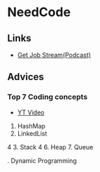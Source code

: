 # NeedCode

## Links

- [Get Job Stream(Podcast)](https://www.youtube.com/watch?v=uSMO86uTxo8&t=286s)

## Advices

### Top 7 Coding concepts

- [YT Video](www.youtube.com/watch?v=ft0owvS5tQA)

1. HashMap
2. LinkedList

4 3. Stack
4
6. Heap
7. Queue

. Dynamic Programming
